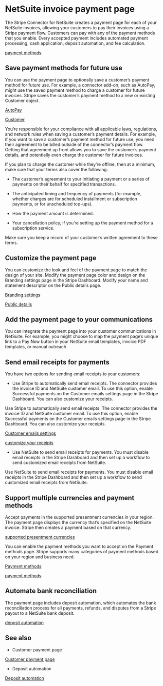 # NetSuite invoice payment page

The Stripe Connector for NetSuite creates a payment page for each of your NetSuite invoices, allowing your customers to pay their invoices using a Stripe payment flow. Customers can pay with any of the payment methods that you enable. Every accepted payment includes automated payment processing, cash application, deposit automation, and fee calculation.

[payment methods](https://dashboard.stripe.com/test/settings/payment_methods)

## Save payment methods for future use

You can use the payment page to optionally save a customer’s payment method for future use. For example, a connector add-on, such as AutoPay, might use the saved payment method to charge a customer for future invoices. Stripe saves the customer’s payment method to a new or existing Customer object.

[AutoPay](http://autopay-docs.com)

[Customer](/api/customers)

You’re responsible for your compliance with all applicable laws, regulations, and network rules when saving a customer’s payment details. For example, if you want to save a customer’s payment method for future use, you need their agreement to be billed outside of the connector’s payment flow. Getting that agreement up front allows you to save the customer’s payment details, and potentially even charge the customer for future invoices.

If you plan to charge the customer while they’re offline, then at a minimum, make sure that your terms also cover the following:

- The customer’s agreement to your initiating a payment or a series of payments on their behalf for specified transactions.

- The anticipated timing and frequency of payments (for example, whether charges are for scheduled installment or subscription payments, or for unscheduled top-ups).

- How the payment amount is determined.

- Your cancellation policy, if you’re setting up the payment method for a subscription service.

Make sure you keep a record of your customer’s written agreement to these terms.

## Customize the payment page

You can customize the look and feel of the payment page to match the design of your site. Modify the payment page color and design on the Branding settings page in the Stripe Dashboard. Modify your name and statement descriptor on the Public details page.

[Branding settings](https://dashboard.stripe.com/settings/branding)

[Public details](https://dashboard.stripe.com/settings/public)

## Add the payment page to your communications

You can integrate the payment page into your customer communications in NetSuite. For example, you might choose to map the payment page’s unique link to a Pay Now button in your NetSuite email templates, invoice PDF templates, or manual outreach.

## Send email receipts for payments

You have two options for sending email receipts to your customers:

- Use Stripe to automatically send email receipts. The connector provides the invoice ID and NetSuite customer email. To use this option, enable Successful payments on the Customer emails settings page in the Stripe Dashboard. You can also customize your receipts.

Use Stripe to automatically send email receipts. The connector provides the invoice ID and NetSuite customer email. To use this option, enable Successful payments on the Customer emails settings page in the Stripe Dashboard. You can also customize your receipts.

[Customer emails settings](https://dashboard.stripe.com/settings/emails)

[customize your receipts](/receipts?payment-ui=payment-links#customizing-receipts)

- Use NetSuite to send email receipts for payments. You must disable email receipts in the Stripe Dashboard and then set up a workflow to send customized email receipts from NetSuite.

Use NetSuite to send email receipts for payments. You must disable email receipts in the Stripe Dashboard and then set up a workflow to send customized email receipts from NetSuite.

## Support multiple currencies and payment methods

Accept payments in the supported presentment currencies in your region. The payment page displays the currency that’s specified on the NetSuite invoice. Stripe then creates a payment based on that currency.

[supported presentment currencies](/currencies#presentment-currencies)

You can enable the payment methods you want to accept on the Payment methods page. Stripe supports many categories of payment methods based on your region and business need.

[Payment methods](https://dashboard.stripe.com/settings/payment_methods)

[payment methods](/payments/payment-methods/overview)

## Automate bank reconciliation

The payment page includes deposit automation, which automates the bank reconciliation process for all payments, refunds, and disputes from a Stripe payout to a NetSuite bank deposit.

[deposit automation](/connectors/netsuite/deposit-automation)

## See also

- Customer payment page

[Customer payment page](/connectors/netsuite/customer-payment-page)

- Deposit automation

[Deposit automation](/connectors/netsuite/deposit-automation)
